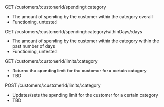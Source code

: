 

GET /customers/:customerId/spending/:category
 * The amount of spending by the customer within the category overall
 * Functioning, untested

GET /customers/:customerId/spending/:category/withinDays/:days
 * The amount of spending by the customer within the category within the past <days> number of days
 * Functioning, untested

GET /customers/:customerId/limits/:category
 * Returns the spending limit for the customer for a certain category
 * TBD

POST /customers/:customerId/limits/:category
 * Updates/sets the spending limit for the customer for a certain category
 * TBD